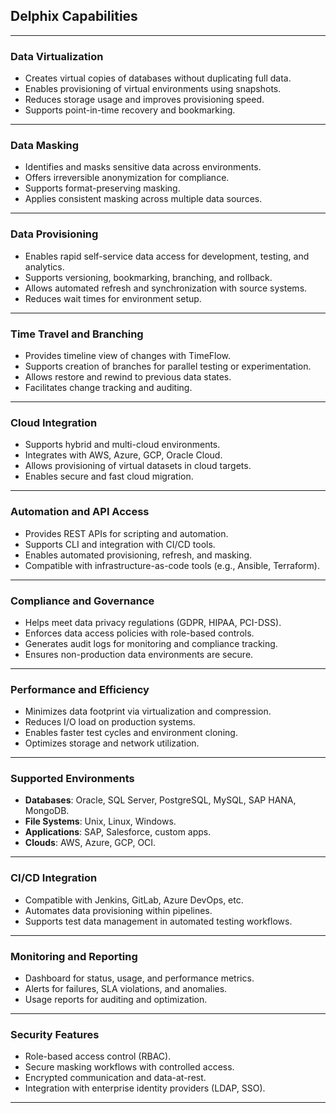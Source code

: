 ## Delphix Capabilities

---

### **Data Virtualization**

* Creates virtual copies of databases without duplicating full data.
* Enables provisioning of virtual environments using snapshots.
* Reduces storage usage and improves provisioning speed.
* Supports point-in-time recovery and bookmarking.

---

### **Data Masking**

* Identifies and masks sensitive data across environments.
* Offers irreversible anonymization for compliance.
* Supports format-preserving masking.
* Applies consistent masking across multiple data sources.

---

### **Data Provisioning**

* Enables rapid self-service data access for development, testing, and analytics.
* Supports versioning, bookmarking, branching, and rollback.
* Allows automated refresh and synchronization with source systems.
* Reduces wait times for environment setup.

---

### **Time Travel and Branching**

* Provides timeline view of changes with TimeFlow.
* Supports creation of branches for parallel testing or experimentation.
* Allows restore and rewind to previous data states.
* Facilitates change tracking and auditing.

---

### **Cloud Integration**

* Supports hybrid and multi-cloud environments.
* Integrates with AWS, Azure, GCP, Oracle Cloud.
* Allows provisioning of virtual datasets in cloud targets.
* Enables secure and fast cloud migration.

---

### **Automation and API Access**

* Provides REST APIs for scripting and automation.
* Supports CLI and integration with CI/CD tools.
* Enables automated provisioning, refresh, and masking.
* Compatible with infrastructure-as-code tools (e.g., Ansible, Terraform).

---

### **Compliance and Governance**

* Helps meet data privacy regulations (GDPR, HIPAA, PCI-DSS).
* Enforces data access policies with role-based controls.
* Generates audit logs for monitoring and compliance tracking.
* Ensures non-production data environments are secure.

---

### **Performance and Efficiency**

* Minimizes data footprint via virtualization and compression.
* Reduces I/O load on production systems.
* Enables faster test cycles and environment cloning.
* Optimizes storage and network utilization.

---

### **Supported Environments**

* **Databases**: Oracle, SQL Server, PostgreSQL, MySQL, SAP HANA, MongoDB.
* **File Systems**: Unix, Linux, Windows.
* **Applications**: SAP, Salesforce, custom apps.
* **Clouds**: AWS, Azure, GCP, OCI.

---

### **CI/CD Integration**

* Compatible with Jenkins, GitLab, Azure DevOps, etc.
* Automates data provisioning within pipelines.
* Supports test data management in automated testing workflows.

---

### **Monitoring and Reporting**

* Dashboard for status, usage, and performance metrics.
* Alerts for failures, SLA violations, and anomalies.
* Usage reports for auditing and optimization.

---

### **Security Features**

* Role-based access control (RBAC).
* Secure masking workflows with controlled access.
* Encrypted communication and data-at-rest.
* Integration with enterprise identity providers (LDAP, SSO).

---

